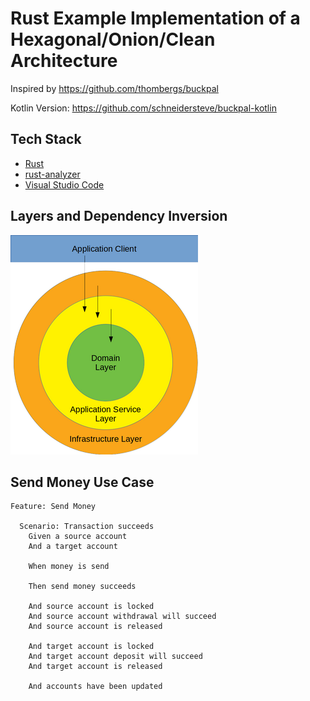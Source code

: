 # Rust Example Implementation of a Hexagonal/Onion/Clean Architecture

Inspired by https://github.com/thombergs/buckpal

Kotlin Version: https://github.com/schneidersteve/buckpal-kotlin

## Tech Stack

* [Rust](https://www.rust-lang.org)
* [rust-analyzer](https://rust-analyzer.github.io)
* [Visual Studio Code](https://code.visualstudio.com)

## Layers and Dependency Inversion

![Dependency Inversion](di.png)

## Send Money Use Case

```gherkin
Feature: Send Money

  Scenario: Transaction succeeds
    Given a source account
    And a target account

    When money is send

    Then send money succeeds

    And source account is locked
    And source account withdrawal will succeed
    And source account is released

    And target account is locked
    And target account deposit will succeed
    And target account is released

    And accounts have been updated
```
